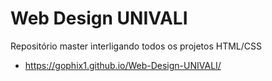 # Web Design UNIVALI
Repositório master interligando todos os projetos HTML/CSS

- https://gophix1.github.io/Web-Design-UNIVALI/
